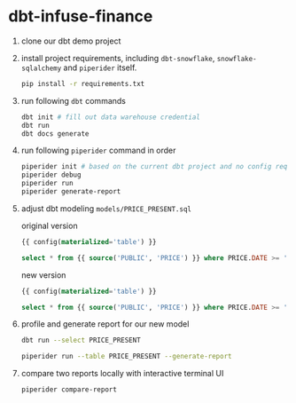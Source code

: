 # dbt-infuse-finance
1. clone our dbt demo project

2. install project requirements, including `dbt-snowflake`, `snowflake-sqlalchemy` and `piperider` itself.
    
    ```bash
    pip install -r requirements.txt
    ```
    
3. run following `dbt` commands
    
    ```bash
    dbt init # fill out data warehouse credential
    dbt run
    dbt docs generate
    ```
    
4. run following `piperider` command in order
    
    ```bash
    piperider init # based on the current dbt project and no config required
    piperider debug
    piperider run
    piperider generate-report
    ```

5. adjust dbt modeling `models/PRICE_PRESENT.sql`

    original version
    ```sql
    {{ config(materialized='table') }}

    select * from {{ source('PUBLIC', 'PRICE') }} where PRICE.DATE >= '2021-01-01' and PRICE.DATE < '2022-04-01'
    ```

    new version
    ```sql
    {{ config(materialized='table') }}

    select * from {{ source('PUBLIC', 'PRICE') }} where PRICE.DATE >= '2021-01-01'
    ```

6. profile and generate report for our new model
    ```bash
    dbt run --select PRICE_PRESENT
    
    piperider run --table PRICE_PRESENT --generate-report
    ```
    
7. compare two reports locally with interactive terminal UI
    ```bash
    piperider compare-report  
    ```
